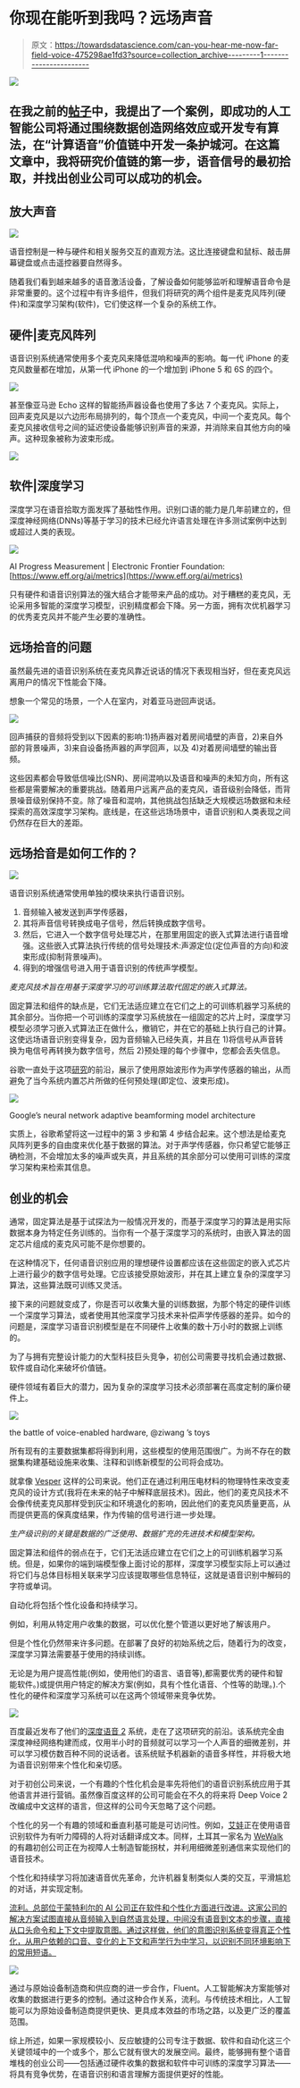 # 你现在能听到我吗？远场声音

> 原文：<https://towardsdatascience.com/can-you-hear-me-now-far-field-voice-475298ae1fd3?source=collection_archive---------1----------------------->

![](img/13eb45ffd3a02c9bcf3a683ce8e79e36.png)

## 在我之前的[帖子](https://medium.com/startup-grind/the-network-effect-of-voice-ba47f08ad2de)中，我提出了一个案例，即成功的人工智能公司将通过围绕数据创造网络效应或开发专有算法，在“计算语音”价值链中开发一条护城河。在这篇文章中，我将研究价值链的第一步，语音信号的最初拾取，并找出创业公司可以成功的机会。

## 放大声音

![](img/a4a6ab7a96893b9012501bf027167b43.png)

语音控制是一种与硬件和相关服务交互的直观方法。这比连接键盘和鼠标、敲击屏幕键盘或点击遥控器要自然得多。

随着我们看到越来越多的语音激活设备，了解设备如何能够监听和理解语音命令是非常重要的。这个过程中有许多组件，但我们将研究的两个组件是麦克风阵列(硬件)和深度学习架构(软件)，它们使这样一个复杂的系统工作。

## 硬件|麦克风阵列

语音识别系统通常使用多个麦克风来降低混响和噪声的影响。每一代 iPhone 的麦克风数量都在增加，从第一代 iPhone 的一个增加到 iPhone 5 和 6S 的四个。

![](img/97b19a51b9af4e53f7364bd8f510711f.png)

甚至像亚马逊 Echo 这样的智能扬声器设备也使用了多达 7 个麦克风。实际上，回声麦克风是以六边形布局排列的，每个顶点一个麦克风，中间一个麦克风。每个麦克风接收信号之间的延迟使设备能够识别声音的来源，并消除来自其他方向的噪声。这种现象被称为波束形成。

![](img/3f4bec04ef42a1f9bebe137faabf1986.png)

## 软件|深度学习

深度学习在语音拾取方面发挥了基础性作用。识别口语的能力是几年前建立的，但深度神经网络(DNNs)等基于学习的技术已经允许语言处理在许多测试案例中达到或超过人类的表现。

![](img/3428fc584deab84cea1db1e3bcd30b8d.png)

AI Progress Measurement | Electronic Frontier Foundation: [https://www.eff.org/ai/metrics](https://www.eff.org/ai/metrics)

只有硬件和语音识别算法的强大结合才能带来产品的成功。对于糟糕的麦克风，无论采用多智能的深度学习模型，识别精度都会下降。另一方面，拥有次优机器学习的优秀麦克风并不能产生必要的准确性。

## 远场拾音的问题

虽然最先进的语音识别系统在麦克风靠近说话的情况下表现相当好，但在麦克风远离用户的情况下性能会下降。

想象一个常见的场景，一个人在室内，对着亚马逊回声说话。

![](img/595bb5cff0278575fd4b666f3d898f0c.png)

回声捕获的音频将受到以下因素的影响:1)扬声器对着房间墙壁的声音，2)来自外部的背景噪声，3)来自设备扬声器的声学回声，以及 4)对着房间墙壁的输出音频。

这些因素都会导致低信噪比(SNR)、房间混响以及语音和噪声的未知方向，所有这些都是需要解决的重要挑战。随着用户远离产品的麦克风，语音级别会降低，而背景噪音级别保持不变。除了噪音和混响，其他挑战包括缺乏大规模远场数据和未经探索的高效深度学习架构。底线是，在这些远场场景中，语音识别和人类表现之间仍然存在巨大的差距。

## 远场拾音是如何工作的？

![](img/fe1987659f477f1b62b80c9755049feb.png)

语音识别系统通常使用单独的模块来执行语音识别。

1.  音频输入被发送到声学传感器，
2.  其将声音信号转换成电子信号，然后转换成数字信号。
3.  然后，它进入一个数字信号处理芯片，在那里用固定的嵌入式算法进行语音增强。这些嵌入式算法执行传统的信号处理技术:声源定位(定位声音的方向)和波束形成(抑制背景噪声)。
4.  得到的增强信号进入用于语音识别的传统声学模型。

*麦克风技术旨在用基于深度学习的可训练算法取代固定的嵌入式算法。*

固定算法和组件的缺点是，它们无法适应建立在它们之上的可训练机器学习系统的其余部分。当你把一个可训练的深度学习系统放在一组固定的芯片上时，深度学习模型必须学习嵌入式算法正在做什么，撤销它，并在它的基础上执行自己的计算。这使远场语音识别变得复杂，因为音频输入已经失真，并且在 1)将信号从声音转换为电信号再转换为数字信号，然后 2)预处理的每个步骤中，您都会丢失信息。

谷歌一直处于这项[研究](https://drive.google.com/file/d/0ByfBg9vVsBJ-OHpycWV6VllxVGM/view)的前沿，展示了使用原始波形作为声学传感器的输出，从而避免了当今系统内置芯片所做的任何预处理(即定位、波束形成)。

![](img/b0ddcbd5b268da027d50ec5563256ade.png)

Google’s neural network adaptive beamforming model architecture

实质上，谷歌希望将这一过程中的第 3 步和第 4 步结合起来。这个想法是给麦克风阵列更多的自由度来优化基于数据的算法。对于声学传感器，你只希望它能够正确检测，不会增加太多的噪声或失真，并且系统的其余部分可以使用可训练的深度学习架构来检索其信息。

## 创业的机会

通常，固定算法是基于试探法为一般情况开发的，而基于深度学习的算法是用实际数据本身为特定任务训练的。当你有一个基于深度学习的系统时，由嵌入算法的固定芯片组成的麦克风可能不是你想要的。

在这种情况下，任何语音识别应用的理想硬件设置都应该在这些固定的嵌入式芯片上进行最少的数字信号处理。它应该接受原始波形，并在其上建立复杂的深度学习算法，这些算法既可训练又灵活。

接下来的问题就变成了，你是否可以收集大量的训练数据，为那个特定的硬件训练一个深度学习算法，或者使用其他深度学习技术来补偿声学传感器的差异。如今的问题是，深度学习语音识别模型是在不同硬件上收集的数十万小时的数据上训练的。

为了与拥有完整设计能力的大型科技巨头竞争，初创公司需要寻找机会通过数据、软件或自动化来破坏价值链。

硬件领域有着巨大的潜力，因为复杂的深度学习技术必须部署在高度定制的廉价硬件上。

![](img/50ead51bb25ee81cb5c896b3c594be86.png)

the battle of voice-enabled hardware, @ziwang ’s toys

所有现有的主要数据集都将得到利用，这些模型的使用范围很广。为尚不存在的数据集构建基础设施来收集、注释和训练新模型的公司将会成功。

就拿像 [Vesper](http://vespermems.com/) 这样的公司来说。他们正在通过利用压电材料的物理特性来改变麦克风的设计方式(我将在未来的帖子中解释底层技术)。因此，他们的麦克风技术不会像传统麦克风那样受到灰尘和环境退化的影响，因此他们的麦克风质量更高，从而提供更高的保真度结果，作为传输的信号进行进一步处理。

*生产级识别的关键是数据的广泛使用、数据扩充的先进技术和模型架构。*

固定算法和组件的弱点在于，它们无法适应建立在它们之上的可训练机器学习系统。但是，如果你的端到端模型像上面讨论的那样，深度学习模型实际上可以通过将它们与总体目标相关联来学习应该提取哪些信息特征，这就是语音识别中解码的字符或单词。

自动化将包括个性化设备和持续学习。

例如，利用从特定用户收集的数据，可以优化整个管道以更好地了解该用户。

但是个性化仍然带来许多问题。在部署了良好的初始系统之后，随着行为的改变，深度学习算法需要基于使用的持续训练。

无论是为用户提高性能(例如，使用他们的语言、语音等),都需要优秀的硬件和智能软件。)或提供用户特定的解决方案(例如，具有个性化语音、个性等的助理。).个性化的硬件和深度学习系统可以在这两个领域带来竞争优势。

![](img/b904949d10e6d7a0cce90cf988e73a97.png)

百度最近发布了他们的[深度语音 2](http://research.baidu.com/deep-voice-2-multi-speaker-neural-text-speech/) 系统，走在了这项研究的前沿。该系统完全由深度神经网络构建而成，仅用半小时的音频就可以学习一个人声音的细微差别，并可以学习模仿数百种不同的说话者。该系统赋予机器新的语音多样性，并将极大地为语音识别带来个性化和亲切感。

对于初创公司来说，一个有趣的个性化机会是率先将他们的语音识别系统应用于其他语言并进行营销。虽然像百度这样的公司可能会在不久的将来将 Deep Voice 2 改编成中文这样的语言，但这样的公司今天忽略了这个问题。

个性化的另一个有趣的领域和垂直利基可能是可访问性。例如，[艾娃](https://www.ava.me/)正在使用语音识别软件为有听力障碍的人将对话翻译成文本。同样，土耳其一家名为 [WeWalk](https://arikovani.com/projeler/akilli-baston/detay) 的有趣初创公司正在为视障人士制造智能拐杖，并利用细微差别通信来实现他们的语音技术。

个性化和持续学习将加速语音优先革命，允许机器复制类似人类的交互，平滑尴尬的对话，并实现定制。

[流利。总部位于蒙特利尔的 AI 公司正在软件和个性化方面进行改进。这家公司的解决方案试图直接从音频输入到自然语言处理，中间没有语音到文本的步骤，直接从口头命令和上下文中提取意图。通过这样做，他们的意图识别系统变得真正个性化，从用户依赖的口音、变化的上下文和声学行为中学习，以识别不同环境影响下的常用短语。](http://www.fluent.ai/)

![](img/7a1957165d1747b60343dce44df5ff72.png)

通过与原始设备制造商和供应商的进一步合作，Fluent。人工智能解决方案能够对收集的数据进行更多的控制。通过这种合作关系，流利。与传统技术相比，人工智能可以为原始设备制造商提供更快、更具成本效益的市场之路，以及更广泛的覆盖范围。

综上所述，如果一家规模较小、反应敏捷的公司专注于数据、软件和自动化这三个关键领域中的一个或多个，那么它就有很大的发展空间。最终，能够拥有整个语音堆栈的创业公司——包括通过硬件收集的数据和软件中可训练的深度学习算法——将具有竞争优势，在语音识别和语言理解方面提供更好的性能。